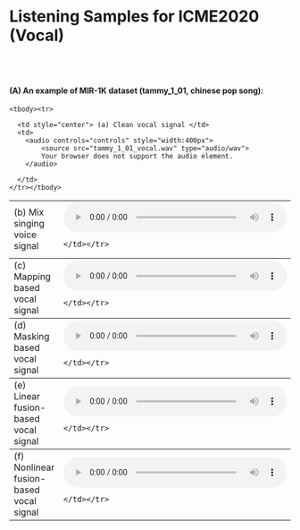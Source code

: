 <body>

<h1>Listening Samples for ICME2020 (Vocal)</h1>

<br>
<br>

<h4>(A) An example of MIR-1K dataset (tammy_1_01, chinese pop song): </h4>


  <table style="width:100%">
	
    <tbody><tr>
   
      <td style="center"> (a) Clean vocal signal </td>
      <td>
        <audio controls="controls" style="width:400px">
			<source src="tammy_1_01_vocal.wav" type="audio/wav">
			Your browser does not support the audio element.
        </audio>

      </td>
    </tr></tbody>
    
   
  <tbody><tr>
      <td style="center"> (b) Mix singing voice signal </td>
    <td>
    	<audio controls="controls" style="width:400px">
			<source src="tammy_1_01_mix.wav" type="audio/wav">
			Your browser does not support the audio element.
	</audio>

    </td></tr>
</tbody>    
 
 
   <tbody><tr>
      <td style="center"> (c) Mapping based vocal signal </td>
    <td>
    	<audio controls="controls" style="width:400px">
			<source src="tammy_1_01_mapping.wav" type="audio/wav">
			Your browser does not support the audio element.
	</audio>

    </td></tr>
</tbody>

 
   <tbody><tr>
      <td style="center"> (d) Masking based vocal signal </td>
    <td>
    	<audio controls="controls" style="width:400px">
			<source src="tammy_1_01_masking.wav" type="audio/wav">
			Your browser does not support the audio element.
	</audio>

    </td></tr>
</tbody>
 
 
  <tbody><tr>
      <td style="center"> (e) Linear fusion-based vocal signal </td>
    <td>
    	<audio controls="controls" style="width:400px">
			<source src="tammy_1_01_average.wav" type="audio/wav">
			Your browser does not support the audio element.
	</audio>

    </td></tr>
</tbody> 
 
 
  <tbody><tr>
      <td style="center"> (f) Nonlinear fusion-based vocal signal </td>
    <td>
    	<audio controls="controls" style="width:400px">
			<source src="tammy_1_01_nonlinear.wav" type="audio/wav">
			Your browser does not support the audio element.
	</audio>

    </td></tr>
</tbody> 
    
    
  </table>




</body>
